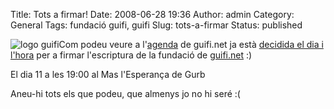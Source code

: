 Title: Tots a firmar!
Date: 2008-06-28 19:36
Author: admin
Category: General
Tags: fundació guifi, guifi
Slug: tots-a-firmar
Status: published

<img src="http://gil.badall.net/wp-content/uploads/2007/10/logo-guifi.png" data-align="right" alt="logo guifi" />Com podeu veure a l'[agenda](http://guifi.net/ca/event/2008/07/28/month) de guifi.net ja està <a href="http://guifi.net/ca/node/15207" target="_blank" rel="noopener">decidida el dia i l'hora</a> per a firmar l'escriptura de la fundació de <a href="http://guifi.net" target="_blank" rel="noopener">guifi.net</a> :)

El dia 11 a les 19:00 al Mas l'Esperança de Gurb

Aneu-hi tots els que podeu, que almenys jo no hi seré :(
